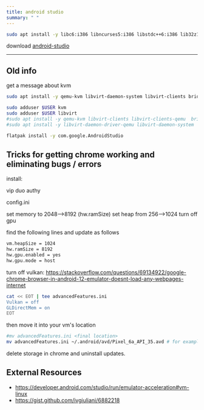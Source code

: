 ```yaml
---
title: android studio
summary: " "
---
```



```bash
sudo apt install -y libc6:i386 libncurses5:i386 libstdc++6:i386 lib32z1 libbz2-1.0:i386
```

download [android-studio](https://developer.android.com/studio)

----

## Old info

get a message about kvm

```bash
sudo apt install -y qemu-kvm libvirt-daemon-system libvirt-clients bridge-utils

sudo adduser $USER kvm
sudo adduser $USER libvirt
#sudo apt install -y qemu-kvm libvirt-clients libvirt-clients-qemu  bridge-utils
#sudo apt install -y libvirt-daemon-driver-qemu libvirt-daemon-system
```

```bash
flatpak install -y com.google.AndroidStudio 
```

## Tricks for getting chrome working and eliminating bugs / errors

install:

vip
duo
authy

config.ini

set memory to 2048-->8192 (hw.ramSize)
set heap from 256-->1024
turn off gpu

find the following lines and update as follows

```bash
vm.heapSize = 1024
hw.ramSize = 8192
hw.gpu.enabled = yes
hw.gpu.mode = host
```

turn off vulkan:
https://stackoverflow.com/questions/69134922/google-chrome-browser-in-android-12-emulator-doesnt-load-any-webpages-internet

```bash
cat << EOT | tee advancedFeatures.ini
Vulkan = off
GLDirectMem = on
EOT
```

then move it into your vm's location

```bash
#mv advancedFeatures.ini <final location>
mv advancedFeatures.ini ~/.android/avd/Pixel_6a_API_35.avd # for example
```

delete storage in chrome and uninstall updates.


## External Resources

* https://developer.android.com/studio/run/emulator-acceleration#vm-linux
* https://gist.github.com/ivgiuliani/6882218
